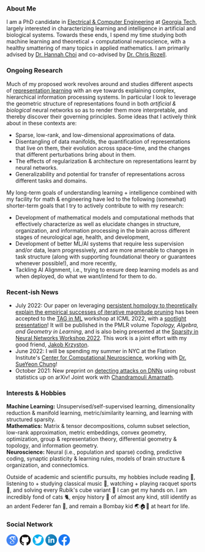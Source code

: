 ### About Me

I am a PhD candidate in <a href="https://www.ece.gatech.edu/" target="_blank">Electrical & Computer Engineering</a> at <a href="https://www.gatech.edu/" target="_blank">Georgia Tech</a>, largely interested in characterizing learning and intelligence in artificial and biological systems. Towards these ends, I spend my time studying both machine learning and theoretical + computational neuroscience, with a healthy smattering of many topics in applied mathematics.
I am primarily advised by <a href="https://hannahchoi.math.gatech.edu/people/about-hannah-choi/" target="_blank">Dr. Hannah Choi</a> and co-advised by <a href="https://siplab.gatech.edu/rozell.html" target="_blank">Dr. Chris Rozell</a>. 

<!--
I'm associated with the <a href="https://ml.gatech.edu/" target="_blank">ML@GT</a> and <a href="https://neuro.gatech.edu/" target="_blank">GT Neuro</a> research communities, and have previously worked closely with <a href="https://bme.gatech.edu/bme/faculty/Eva-Dyer" target="_blank">Dr. Eva Dyer</a>.
-->

### Ongoing Research

Much of my proposed work revolves around and studies different aspects of <a href="https://arxiv.org/abs/1206.5538" target="_blank">representation learning</a> with an eye towards  explaining complex, hierarchical information processing systems. In particular I look to leverage the geometric structure of representations found in both _artificial & biological_ neural networks so as to render them more interpretable, and thereby discover their governing principles.
Some ideas that I actively think about in these contexts are:
- Sparse, low-rank, and low-dimensional approximations of data.
- Disentangling of data manifolds, the quantification of representations that live on them, their evolution across space-time, and the changes that different perturbations bring about in them.
- The effects of regularization & architecture on representations learnt by neural networks.
- Generalizability and potential for transfer of representations across different tasks and domains.

My long-term goals of understanding learning + intelligence combined with my facility for math & engineering have led to the following (somewhat) shorter-term goals that I try to actively contribute to with my research:
- Development of mathematical models and computational methods that effectively characterize as well as elucidate changes in structure, organization, and information processing in the brain across different stages of neurological age, health, and development,
- Development of better ML/AI systems that require less supervision and/or data, learn progressively, and are more amenable to changes in task structure (along with supporting foundational theory or guarantees whenever possible!), and more recently,
- Tackling AI Alignment, i.e., trying to ensure deep learning models as and when deployed, do what we want/intend for them to do.

### Recent-ish News
- July 2022: Our paper on leveraging <a href="https://arxiv.org/abs/2206.06563" target="_blank">persistent homology to theoretically explain the empirical successes of iterative magnitude pruning</a> has been accepted to the <a href="https://www.tagds.com/events/conferences/tag-in-machine-learning" target="_blank">TAG in ML</a> workshop at ICML 2022, with a <a href="https://www.tagds.com/events/conferences/tag-in-machine-learning#h.gc2xy1ht2ogu" target="_blank">spotlight presentation</a>! It will be published in the PMLR volume _Topology, Algebra, and Geometry in Learning_, and is also being presented at the <a href="https://www.sparseneural.net/" target="_blank">Sparsity in Neural Networks Workshop 2022</a>. This work is a joint effort with my good friend, <a href="https://github.com/JakobKrzyston" target="_blank">Jakob Krzyston</a>.
- June 2022: I will be spending my summer in NYC at the Flatiron Institute's <a href="https://www.simonsfoundation.org/flatiron/center-for-computational-neuroscience/" target="_blank">Center for Computational Neuroscience</a>, working with <a href="https://sites.google.com/site/sueyeonchung/" target="_blank">Dr. SueYeon Chung</a>!
- October 2021: New preprint on <a href="https://arxiv.org/abs/2110.08447" target="_blank">detecting attacks on DNNs</a> using robust statistics up on arXiv! Joint work with <a href="https://www.linkedin.com/in/chandramouli-amarnath-40285a117" target="_blank">Chandramouli Amarnath</a>.

<!--
Recent news archives:
- July 2021: I had a great time participating in the <a href="https://www.logml.ai/" target="_blank">London Geometry and Machine Learning Summer School</a> and studying the topological properties of deep autoencoders  with <a href="https://kellyspendlove.github.io/" target="_blank">Dr. Kelly Spendlove</a> and co.
- June 2021: Our paper on multi-task learning for <a href="/docs/papers/ICIP_2021___XRay_MTL.pdf" target="_blank">multi-scale modelling of neural structure</a> in X-ray imagery will be appearing at <a href="https://2021.ieeeicip.org/Papers/AcceptedPapers.asp" target="_blank">ICIP 2021</a>!
- March 2021: I led a mini-project titled <a href="/docs/papers/CAB_First_Project.pdf" target="_blank">Modeling Visual Invariance with Symmetry Regularization</a> as part of my coursework for <a href="http://computationandbrain.wordpress.com/" target="_blank">Computation and the Brain</a>. Code (hopefully) coming soon!
- December 2020: I proposed and my committee said yes! The <a href="https://docs.google.com/presentation/d/1CwdIcPrBHtIGCnvnLMVvNSehDLcfvrzMZlBzTPdyTfA/edit#slide=id.gaf67c39d40_0_0" target="_blank">slides</a> of my talk are publicly accessible.
- October 2020: Our paper, "<a href="https://www.nature.com/articles/s41597-020-00692-y" target="_blank">A three-dimensional thalamocortical dataset for characterizing brain heterogeneity</a>" is now up in <a href = "https://www.nature.com/sdata/" target="_blank">Nature Scientific Data</a>! You can also take a look at our publicly available <a href="http://bossdb.org/project/prasad2020" target="_blank">dataset</a>.
- July 2020: We presented a <a href="/docs/papers/Balwani_ICML_Interpretability_Workshop_2020.pdf" target="_blank">4-pg version</a> of Deep Brain Discovery at the <a href="https://sites.google.com/view/mli4sd-icml2020/program?authuser=0#h.fyakn5jvpae2" target="_blank">ML Interpretability for Scientific Discovery</a> workshop at <a href="https://icml.cc/" target="_blank">ICML 2020</a>! I was also in attendance at the main conference and tutorials as a recipient of the ICML Diversity and Inclusion Fellowship. 
- June 2020: Our paper, "<a href="https://www.biorxiv.org/content/10.1101/2020.06.04.134635v1.abstract" target="_blank">A generative modeling approach for interpreting population-level variability in brain structure</a>" has been accepted to <a href="https://www.miccai2020.org/en/" target="_blank">MICCAI 2020</a>! Code and data are available <a href="https://nerdslab.github.io/brainsynth/" target="_blank">here</a>.
- May 2020: Our <a href="https://www.biorxiv.org/content/10.1101/2020.05.26.117473v1" target="_blank">preprint</a> on discovery of microstructure in brain imagery using deep learning, a.k.a <a href="https://nerdslab.github.io/deepbraindisco/" target="_blank">DeepBrainDisco</a> is is now up on bioRxiv!
- October 2020: I had the opportunity to serve as a <a href="https://tda-in-ml.github.io/committee" target="_blank">reviewer</a> for the <a href="https://tda-in-ml.github.io/" target="_blank">Topological Data Analysis and Beyond</a> workshop at <a href="https://nips.cc/Conferences/2020/" target="_blank">NeurIPS 2020</a>. The <a href="https://openreview.net/group?id=NeurIPS.cc/2020/Workshop/TDA_and_Beyond#all-submissions" target="_blank">papers submitted</a> were (in my humble opinion) of very high quality and some of the most novel and exciting work I've seen.
- April 2020: I served as a reviewer for the <a href="https://sites.google.com/view/clvision2020" target="_blank">Workshop on Continual Learning in Computer Vision</a> at CVPR 2020.
- June 2020: I volunteered as a content reviewer at <a href="https://neuromatch.io/academy/" target="_blank">Neuromatch Academy 2020</a>.
- June 2020: I served as a reviewer for the <a href="https://lifelongml.github.io/" target="_blank">Lifelong Learning Workshop</a> at ICML 2020.
- November 2019: I had the pleasure of attending the Banach Center - Oberwolfach Graduate Seminar on <a href="https://www.mfo.de/occasion/1947a" target="_blank">Mathematics of Deep Learning</a> in Poznań, Poland!
- November 2019: We presented our work, "<a href="https://ieeexplore.ieee.org/document/9048805" target="_blank">Modeling variability in brain architecture with deep feature learning</a>" at Asilomar 2019 in the Deep Learning & Neuroscience session!
- October 2019: Our review article on <a href="https://www.sciencedirect.com/science/article/pii/S2468451119300625" target="_blank">brain mapping at high resolutions</a> is out in COBME!
- October 2019: I contributed to 2 extended abstracts presented at <a href="https://alleninstitute.org/media/filer_public/38/be/38be5b2f-e678-45c0-9608-069116238488/bioimage2019_fullprogram_asof96.pdf" target="_blank">BioImage Informatics 2019</a> in Seattle, WA.
-->

### Interests & Hobbies

**Machine Learning:** Unsupervised/self-supervised learning, dimensionality reduction & manifold learning, metric/similarity learning, and learning with structured sparsity.<br>
**Mathematics:** Matrix & tensor decompositions, column subset selection, low-rank approximation, metric embeddings, convex geometry, optimization, group & representation theory, differential geometry & topology, and information geometry.<br>
**Neuroscience:** Neural (i.e., population and sparse) coding, predictive coding, synaptic plasticity & learning rules, models of brain structure & organization, and connectomics.

Outside of academic and scientific pursuits, my hobbies include reading 📖, listening to + studying classical music 🎼, watching + playing racquet sports 🎾, and solving every Rubik's cube variant 🎲 I can get my hands on. I am incredibly fond of cats 🐈, enjoy history 📜 of almost any kind, still identify as an ardent Federer fan 💜, and remain a Bombay kid 🌏🏠👶 at heart for life.

<!--
### Curriculum Vitae
<p float="left">
<a href="https://bit.ly/3bTpPf2"><img src="/images/cv_logo_clipart_bg_trans.png" height="60" width="60" /></a>
</p>
-->

### Social Network
<p float="left">
<a href="https://scholar.google.com/citations?user=wyXqxjwAAAAJ&hl=en" target="_blank"><img src="/images/google-scholar-logo.png" height="30" width="30" /></a>
<a href="https://github.com/AishwaryaHB" target="_blank"><img src="/images/GitHub-logo-crop.png" height="30" width="30" /></a>
<a href="https://twitter.com/Iishiiyaa" target="_blank"><img src="/images/twitter-logo-2.png" height="30" width="30" /></a>
<a href="https://www.linkedin.com/in/aishwaryahb" target="_blank"><img src="/images/linkedin-logo-2.png" height="30" width="30" /></a>
<a href="https://www.facebook.com/aishvarrya/" target="_blank"><img src="/images/facebook-logo-2019.png" height="30" width="30" /></a>
</p>
